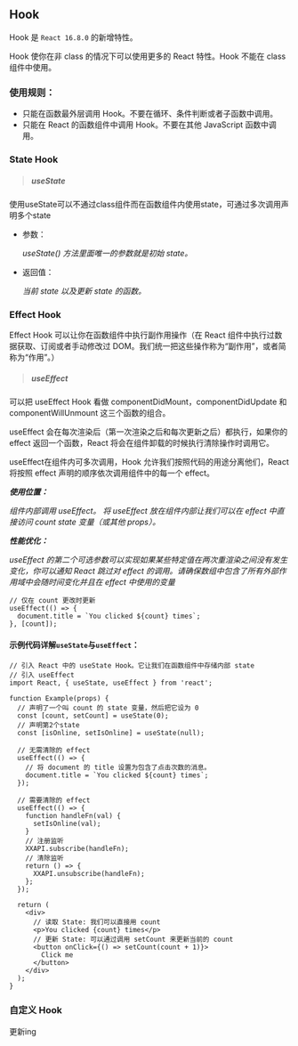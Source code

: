 ## Hook

Hook 是 `React 16.8.0` 的新增特性。

Hook 使你在非 class 的情况下可以使用更多的 React 特性。Hook 不能在 class 组件中使用。

### 使用规则：
- 只能在函数最外层调用 Hook。不要在循环、条件判断或者子函数中调用。
- 只能在 React 的函数组件中调用 Hook。不要在其他 JavaScript 函数中调用。

### State Hook

> ##### useState

使用useState可以不通过class组件而在函数组件内使用state，可通过多次调用声明多个state

- 参数：

  *useState() 方法里面唯一的参数就是初始 state。*

- 返回值：

  *当前 state 以及更新 state 的函数。*

### Effect Hook

Effect Hook 可以让你在函数组件中执行副作用操作（在 React 组件中执行过数据获取、订阅或者手动修改过 DOM。我们统一把这些操作称为“副作用”，或者简称为“作用”。）

> ##### useEffect

可以把 useEffect Hook 看做 componentDidMount，componentDidUpdate 和 componentWillUnmount 这三个函数的组合。



useEffect 会在每次渲染后（第一次渲染之后和每次更新之后）都执行，如果你的 effect 返回一个函数，React 将会在组件卸载的时候执行清除操作时调用它。

useEffect在组件内可多次调用，Hook 允许我们按照代码的用途分离他们，React 将按照 effect 声明的顺序依次调用组件中的每一个 effect。

***使用位置：***

*组件内部调用 useEffect。 将 useEffect 放在组件内部让我们可以在 effect 中直接访问 count state 变量（或其他 props）。*

***性能优化：***

*useEffect 的第二个可选参数可以实现如果某些特定值在两次重渲染之间没有发生变化，你可以通知 React 跳过对 effect 的调用。请确保数组中包含了所有外部作用域中会随时间变化并且在 effect 中使用的变量*
```
// 仅在 count 更改时更新
useEffect(() => {
  document.title = `You clicked ${count} times`;
}, [count]); 
```

#### 示例代码详解`useState`与`useEffect`：
```
// 引入 React 中的 useState Hook。它让我们在函数组件中存储内部 state
// 引入 useEffect
import React, { useState, useEffect } from 'react';

function Example(props) {
  // 声明了一个叫 count 的 state 变量，然后把它设为 0
  const [count, setCount] = useState(0);
  // 声明第2个state
  const [isOnline, setIsOnline] = useState(null);

  // 无需清除的 effect
  useEffect(() => {
    // 将 document 的 title 设置为包含了点击次数的消息。
    document.title = `You clicked ${count} times`;
  });
  
  // 需要清除的 effect
  useEffect(() => {
    function handleFn(val) {
      setIsOnline(val);
    }
    // 注册监听
    XXAPI.subscribe(handleFn);
    // 清除监听
    return () => {
      XXAPI.unsubscribe(handleFn);
    };
  });

  return (
    <div>
      // 读取 State: 我们可以直接用 count
      <p>You clicked {count} times</p>
      // 更新 State: 可以通过调用 setCount 来更新当前的 count
      <button onClick={() => setCount(count + 1)}>
        Click me
      </button>
    </div>
  );
}
```

### 自定义 Hook

更新ing


